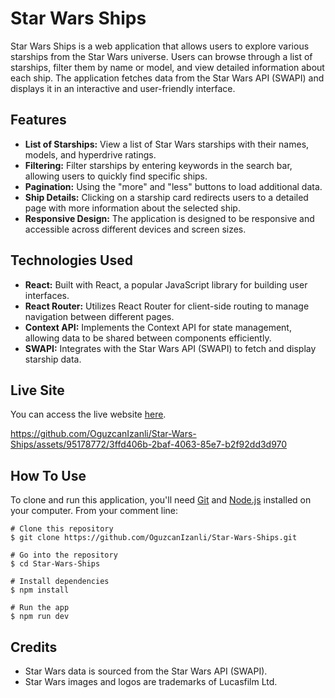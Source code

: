 # Star Wars Ships

Star Wars Ships is a web application that allows users to explore various starships from the Star Wars universe. Users can browse through a list of starships, filter them by name or model, and view detailed information about each ship. The application fetches data from the Star Wars API (SWAPI) and displays it in an interactive and user-friendly interface.

## Features

- **List of Starships:** View a list of Star Wars starships with their names, models, and hyperdrive ratings.
- **Filtering:** Filter starships by entering keywords in the search bar, allowing users to quickly find specific ships.
- **Pagination:** Using the "more" and "less" buttons to load additional data.
- **Ship Details:** Clicking on a starship card redirects users to a detailed page with more information about the selected ship.
- **Responsive Design:** The application is designed to be responsive and accessible across different devices and screen sizes.

## Technologies Used

- **React:** Built with React, a popular JavaScript library for building user interfaces.
- **React Router:** Utilizes React Router for client-side routing to manage navigation between different pages.
- **Context API:** Implements the Context API for state management, allowing data to be shared between components efficiently.
- **SWAPI:** Integrates with the Star Wars API (SWAPI) to fetch and display starship data.

## Live Site

You can access the live website [here](https://starwarships.netlify.app/).

https://github.com/OguzcanIzanli/Star-Wars-Ships/assets/95178772/3ffd406b-2baf-4063-85e7-b2f92dd3d970

## How To Use

To clone and run this application, you'll need [Git](https://git-scm.com/) and [Node.js](https://nodejs.org/en) installed on your computer. From your comment line:

```
# Clone this repository
$ git clone https://github.com/OguzcanIzanli/Star-Wars-Ships.git

# Go into the repository
$ cd Star-Wars-Ships

# Install dependencies
$ npm install

# Run the app
$ npm run dev
```

## Credits

- Star Wars data is sourced from the Star Wars API (SWAPI).
- Star Wars images and logos are trademarks of Lucasfilm Ltd.
